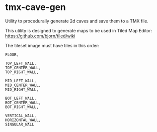 tmx-cave-gen
============

Utility to procedurally generate 2d caves and save them to a TMX file.

This utility is designed to generate maps to be used in Tiled Map Editor:
https://github.com/bjorn/tiled/wiki

The tileset image must have tiles in this order:
	
	FLOOR,
  
	TOP_LEFT_WALL,
	TOP_CENTER_WALL,
	TOP_RIGHT_WALL,

	MID_LEFT_WALL,
	MID_CENTER_WALL,
	MID_RIGHT_WALL,

	BOT_LEFT_WALL,
	BOT_CENTER_WALL,
	BOT_RIGHT_WALL,

	VERTICAL_WALL,
	HORIZONTAL_WALL,
	SINGULAR_WALL
	
	

